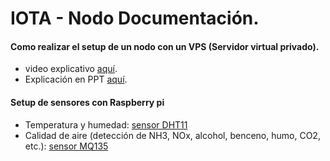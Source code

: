 # IOTA - Nodo Documentación.


#### Como realizar el setup de un nodo con un VPS (Servidor virtual privado).

* video explicativo [aquí](https://docs.google.com/presentation/...).
* Explicación en PPT [aquí](https://www.youtube.com/redirect?redir_token=QUFFLUhqbnYtbTdkUHBpLTJnOTZ0NnQzaV9TcklRZ09RZ3xBQ3Jtc0trMFFFT0RUZjZxS3R3WXBldFpfb2twdmllZldUSHZGckJQUVZIZDJ2RkZ6d01lbGRwRmEtaXZQY0tLMlZkMnROb2RnTkN1dUNya1RSeVg2X0FrTlU0T0l3dURDdUg1cUVoU1JXMGFkRkZsYlB2SEEyNA%3D%3D&event=video_description&v=nfBhdRCV2kw&q=https%3A%2F%2Fdocs.google.com%2Fpresentation%2Fd%2F1YUtu4-322cS6eZXYZk-bvLszRqR_utBReC2beKHQ-5Q%2Fedit%23slide%3Did.g6323f58ee9_0_127).



#### Setup de sensores con Raspberry pi
+ Temperatura y humedad: [sensor DHT11](https://www.raspberrypi-spy.co.uk/2017/09/dht11-temperature-and-humidity-sensor-raspberry-pi/)
+ Calidad de aire (detección de NH3, NOx, alcohol, benceno, humo, CO2, etc.): [sensor MQ135](https://tutorials-raspberrypi.com/configure-and-read-out-the-raspberry-pi-gas-sensor-mq-x/)